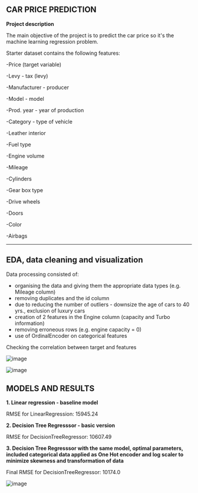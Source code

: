 **CAR PRICE PREDICTION**
---------------------------------
**Project description**

The main objective of the project is to predict the car price so it's the machine learning regression problem.

Starter dataset contains the following features:

-Price (target variable)

-Levy -  tax (levy)

-Manufacturer - producer

-Model - model

-Prod. year - year of production

-Category - type of vehicle

-Leather interior 

-Fuel type 

-Engine volume

-Mileage

-Cylinders

-Gear box type

-Drive wheels

-Doors 

-Color 

-Airbags

---------------------------
EDA, data cleaning and visualization
---------------------------
Data processing consisted of:
 
- organising the data and giving them the appropriate data types (e.g. Mileage column)
- removing duplicates and the id column
- due to reducing the number of outliers - downsize the age of cars 
   to 40 yrs., exclusion of luxury cars
- creation of 2 features in the Engine column (capacity and Turbo information)
- removing erroneous rows (e.g. engine capacity = 0)
- use of OrdinalEncoder on categorical features

Checking the correlation between target and features

![image](https://user-images.githubusercontent.com/96497973/190902475-9c43b243-59b5-4366-90dc-1a1464a140c7.png)

![image](https://user-images.githubusercontent.com/96497973/190902379-281a3f07-8724-492b-8b78-ca75d8ac5f03.png)

MODELS AND RESULTS
---------------------------

**1. Linear regression - baseline model**

   RMSE for LinearRegression: 15945.24
   
**2. Decision Tree Regresssor - basic version**

   RMSE for DecisionTreeRegressor:  10607.49
   
**3. Decision Tree Regresssor with the same model, optimal parameters, included categorical data applied as One Hot encoder 
     and log scaler to minimize skewness and transformation of data**
   
   Final RMSE for DecisionTreeRegressor: 10174.0

![image](https://user-images.githubusercontent.com/96497973/190902807-cbed1fac-41c9-4b29-8566-bd5e647c0fbd.png)

